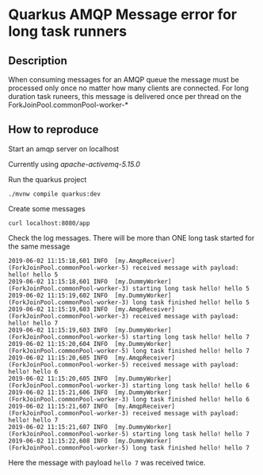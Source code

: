 # Quarkus AMQP Message error for long task runners

## Description
When consuming messages for an AMQP queue the message must be processed only once no matter how many clients are connected.
For long duration task runeers, this message is delivered once per thread on the ForkJoinPool.commonPool-worker-*

## How to reproduce
Start an amqp server on localhost

Currently using _apache-activemq-5.15.0_

Run the quarkus project

```
./mvnw compile quarkus:dev 
```

Create some messages

```
curl localhost:8080/app 
```

Check the log messages. There will be more than ONE long task started for the same message

```
2019-06-02 11:15:18,601 INFO  [my.AmqpReceiver] (ForkJoinPool.commonPool-worker-5) received message with payload: hello! hello 5
2019-06-02 11:15:18,601 INFO  [my.DummyWorker] (ForkJoinPool.commonPool-worker-3) starting long task hello! hello 5
2019-06-02 11:15:19,602 INFO  [my.DummyWorker] (ForkJoinPool.commonPool-worker-3) long task finished hello! hello 5
2019-06-02 11:15:19,603 INFO  [my.AmqpReceiver] (ForkJoinPool.commonPool-worker-3) received message with payload: hello! hello 7
2019-06-02 11:15:19,603 INFO  [my.DummyWorker] (ForkJoinPool.commonPool-worker-5) starting long task hello! hello 7
2019-06-02 11:15:20,604 INFO  [my.DummyWorker] (ForkJoinPool.commonPool-worker-5) long task finished hello! hello 7
2019-06-02 11:15:20,605 INFO  [my.AmqpReceiver] (ForkJoinPool.commonPool-worker-5) received message with payload: hello! hello 6
2019-06-02 11:15:20,605 INFO  [my.DummyWorker] (ForkJoinPool.commonPool-worker-3) starting long task hello! hello 6
2019-06-02 11:15:21,606 INFO  [my.DummyWorker] (ForkJoinPool.commonPool-worker-3) long task finished hello! hello 6
2019-06-02 11:15:21,607 INFO  [my.AmqpReceiver] (ForkJoinPool.commonPool-worker-3) received message with payload: hello! hello 7
2019-06-02 11:15:21,607 INFO  [my.DummyWorker] (ForkJoinPool.commonPool-worker-5) starting long task hello! hello 7
2019-06-02 11:15:22,608 INFO  [my.DummyWorker] (ForkJoinPool.commonPool-worker-5) long task finished hello! hello 7
```
Here the message with payload `hello 7` was received twice.
